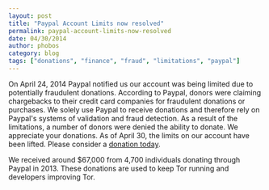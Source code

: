 ```yaml
---
layout: post
title: "Paypal Account Limits now resolved"
permalink: paypal-account-limits-now-resolved
date: 04/30/2014
author: phobos
category: blog
tags: ["donations", "finance", "fraud", "limitations", "paypal"]
---
```


On April 24, 2014 Paypal notified us our account was being limited due to potentially fraudulent donations. According to Paypal, donors were claiming chargebacks to their credit card companies for fraudulent donations or purchases. We solely use Paypal to receive donations and therefore rely on Paypal's systems of validation and fraud detection. As a result of the limitations, a number of donors were denied the ability to donate. We appreciate your donations. As of April 30, the limits on our account have been lifted. Please consider a [donation today](https://www.torproject.org/donate/donate.html.en).

We received around $67,000 from 4,700 individuals donating through Paypal in 2013. These donations are used to keep Tor running and developers improving Tor.

